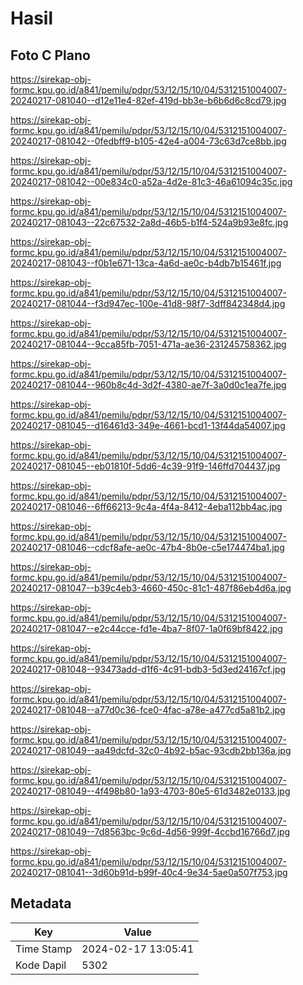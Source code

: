 # Hasil

## Foto C Plano

https://sirekap-obj-formc.kpu.go.id/a841/pemilu/pdpr/53/12/15/10/04/5312151004007-20240217-081040--d12e11e4-82ef-419d-bb3e-b6b6d6c8cd79.jpg

https://sirekap-obj-formc.kpu.go.id/a841/pemilu/pdpr/53/12/15/10/04/5312151004007-20240217-081042--0fedbff9-b105-42e4-a004-73c63d7ce8bb.jpg

https://sirekap-obj-formc.kpu.go.id/a841/pemilu/pdpr/53/12/15/10/04/5312151004007-20240217-081042--00e834c0-a52a-4d2e-81c3-46a61094c35c.jpg

https://sirekap-obj-formc.kpu.go.id/a841/pemilu/pdpr/53/12/15/10/04/5312151004007-20240217-081043--22c67532-2a8d-46b5-b1f4-524a9b93e8fc.jpg

https://sirekap-obj-formc.kpu.go.id/a841/pemilu/pdpr/53/12/15/10/04/5312151004007-20240217-081043--f0b1e671-13ca-4a6d-ae0c-b4db7b15461f.jpg

https://sirekap-obj-formc.kpu.go.id/a841/pemilu/pdpr/53/12/15/10/04/5312151004007-20240217-081044--f3d947ec-100e-41d8-98f7-3dff842348d4.jpg

https://sirekap-obj-formc.kpu.go.id/a841/pemilu/pdpr/53/12/15/10/04/5312151004007-20240217-081044--9cca85fb-7051-471a-ae36-231245758362.jpg

https://sirekap-obj-formc.kpu.go.id/a841/pemilu/pdpr/53/12/15/10/04/5312151004007-20240217-081044--960b8c4d-3d2f-4380-ae7f-3a0d0c1ea7fe.jpg

https://sirekap-obj-formc.kpu.go.id/a841/pemilu/pdpr/53/12/15/10/04/5312151004007-20240217-081045--d16461d3-349e-4661-bcd1-13f44da54007.jpg

https://sirekap-obj-formc.kpu.go.id/a841/pemilu/pdpr/53/12/15/10/04/5312151004007-20240217-081045--eb01810f-5dd6-4c39-91f9-146ffd704437.jpg

https://sirekap-obj-formc.kpu.go.id/a841/pemilu/pdpr/53/12/15/10/04/5312151004007-20240217-081046--6ff66213-9c4a-4f4a-8412-4eba112bb4ac.jpg

https://sirekap-obj-formc.kpu.go.id/a841/pemilu/pdpr/53/12/15/10/04/5312151004007-20240217-081046--cdcf8afe-ae0c-47b4-8b0e-c5e174474ba1.jpg

https://sirekap-obj-formc.kpu.go.id/a841/pemilu/pdpr/53/12/15/10/04/5312151004007-20240217-081047--b39c4eb3-4660-450c-81c1-487f86eb4d6a.jpg

https://sirekap-obj-formc.kpu.go.id/a841/pemilu/pdpr/53/12/15/10/04/5312151004007-20240217-081047--e2c44cce-fd1e-4ba7-8f07-1a0f69bf8422.jpg

https://sirekap-obj-formc.kpu.go.id/a841/pemilu/pdpr/53/12/15/10/04/5312151004007-20240217-081048--93473add-d1f6-4c91-bdb3-5d3ed24167cf.jpg

https://sirekap-obj-formc.kpu.go.id/a841/pemilu/pdpr/53/12/15/10/04/5312151004007-20240217-081048--a77d0c36-fce0-4fac-a78e-a477cd5a81b2.jpg

https://sirekap-obj-formc.kpu.go.id/a841/pemilu/pdpr/53/12/15/10/04/5312151004007-20240217-081049--aa49dcfd-32c0-4b92-b5ac-93cdb2bb136a.jpg

https://sirekap-obj-formc.kpu.go.id/a841/pemilu/pdpr/53/12/15/10/04/5312151004007-20240217-081049--4f498b80-1a93-4703-80e5-61d3482e0133.jpg

https://sirekap-obj-formc.kpu.go.id/a841/pemilu/pdpr/53/12/15/10/04/5312151004007-20240217-081049--7d8563bc-9c6d-4d56-999f-4ccbd16766d7.jpg

https://sirekap-obj-formc.kpu.go.id/a841/pemilu/pdpr/53/12/15/10/04/5312151004007-20240217-081041--3d60b91d-b99f-40c4-9e34-5ae0a507f753.jpg


## Metadata

| Key        | Value               |
| ---------- | ------------------- |
| Time Stamp | 2024-02-17 13:05:41 |
| Kode Dapil | 5302                |



